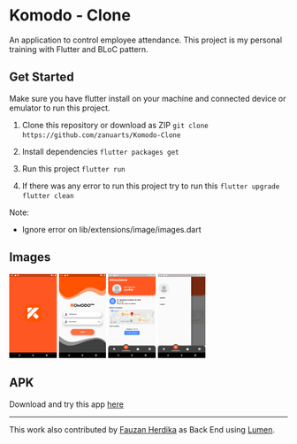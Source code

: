 # Komodo - Clone

An application to control employee attendance. This project is my personal training with Flutter and BLoC pattern.

## Get Started

Make sure you have flutter install on your machine and connected device or emulator to run this project.
1. Clone this repository or download as ZIP
`git clone https://github.com/zanuarts/Komodo-Clone`

2. Install dependencies
`flutter packages get`

3. Run this project
`flutter run`

4. If there was any error to run this project try to run this
`flutter upgrade`
`flutter clean`

Note: 

<ul>
    <li>Ignore error on lib/extensions/image/images.dart</li>
</ul>

## Images

<p float="left">
  <img src="https://github.com/zanuarts/Komodo-Clone/blob/master/screenshots/splash.png" alt="home-1" width="17%" height="auto" />
  <img src="https://github.com/zanuarts/Komodo-Clone/blob/master/screenshots/login.png" alt="home-2" width="17%" height="auto" />
  <img src="https://github.com/zanuarts/Komodo-Clone/blob/master/screenshots/attendance.png" alt="home-3" width="17%" height="auto" />
  <img src="https://github.com/zanuarts/Komodo-Clone/blob/master/screenshots/drawer.png" alt="layanan" width="17%" height="auto" />
</p>

## APK

Download and try this app <a href="https://drive.google.com/file/d/1YB4z4keH80MQ78HENJUV6HsZBR4grERl/view?usp=sharing">here</a>

<hr>

This work also contributed by <a href="https://github.com/ojanherdika">Fauzan Herdika</a> as Back End using <a href="https://lumen.laravel.com/">Lumen</a>.